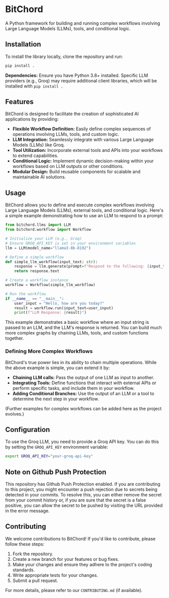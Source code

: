 # BitChord

A Python framework for building and running complex workflows involving Large Language Models (LLMs), tools, and conditional logic.

## Installation

To install the library locally, clone the repository and run:

```bash
pip install .
```

**Dependencies:** Ensure you have Python 3.8+ installed. Specific LLM providers (e.g., Groq) may require additional client libraries, which will be installed with `pip install .`

## Features

BitChord is designed to facilitate the creation of sophisticated AI applications by providing:

*   **Flexible Workflow Definition:** Easily define complex sequences of operations involving LLMs, tools, and custom logic.
*   **LLM Integration:** Seamlessly integrate with various Large Language Models (LLMs) like Groq.
*   **Tool Utilization:** Incorporate external tools and APIs into your workflows to extend capabilities.
*   **Conditional Logic:** Implement dynamic decision-making within your workflows based on LLM outputs or other conditions.
*   **Modular Design:** Build reusable components for scalable and maintainable AI solutions.

## Usage

BitChord allows you to define and execute complex workflows involving Large Language Models (LLMs), external tools, and conditional logic. Here's a simple example demonstrating how to use an LLM to respond to a prompt:

```python
from bitchord.llms import LLM
from bitchord.workflow import Workflow

# Initialize your LLM (e.g., Groq)
# Ensure GROQ_API_KEY is set in your environment variables
llm = LLM(model_name="llama3-8b-8192")

# Define a simple workflow
def simple_llm_workflow(input_text: str):
    response = llm.generate(prompt=f"Respond to the following: {input_text}")
    return response.text

# Create a workflow instance
workflow = Workflow(simple_llm_workflow)

# Run the workflow
if __name__ == "__main__":
    user_input = "Hello, how are you today?"
    result = workflow.run(input_text=user_input)
    print(f"LLM Response: {result}")
```

This example demonstrates a basic workflow where an input string is passed to an LLM, and the LLM's response is returned. You can build much more complex graphs by chaining LLMs, tools, and custom functions together.

### Defining More Complex Workflows

BitChord's true power lies in its ability to chain multiple operations. While the above example is simple, you can extend it by:

*   **Chaining LLM calls:** Pass the output of one LLM as input to another.
*   **Integrating Tools:** Define functions that interact with external APIs or perform specific tasks, and include them in your workflow.
*   **Adding Conditional Branches:** Use the output of an LLM or a tool to determine the next step in your workflow.

(Further examples for complex workflows can be added here as the project evolves.)

## Configuration

To use the Groq LLM, you need to provide a Groq API key. You can do this by setting the `GROQ_API_KEY` environment variable:

```bash
export GROQ_API_KEY="your-groq-api-key"
```

## Note on Github Push Protection

This repository has Github Push Protection enabled. If you are contributing to this project, you might encounter a push rejection due to secrets being detected in your commits. To resolve this, you can either remove the secret from your commit history or, if you are sure that the secret is a false positive, you can allow the secret to be pushed by visiting the URL provided in the error message.

## Contributing

We welcome contributions to BitChord! If you'd like to contribute, please follow these steps:

1.  Fork the repository.
2.  Create a new branch for your features or bug fixes.
3.  Make your changes and ensure they adhere to the project's coding standards.
4.  Write appropriate tests for your changes.
5.  Submit a pull request.

For more details, please refer to our `CONTRIBUTING.md` (if available).
